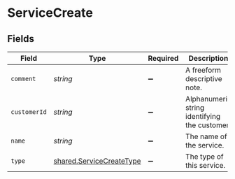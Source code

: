 # ServiceCreate


## Fields

| Field                                                                | Type                                                                 | Required                                                             | Description                                                          | Example                                                              |
| -------------------------------------------------------------------- | -------------------------------------------------------------------- | -------------------------------------------------------------------- | -------------------------------------------------------------------- | -------------------------------------------------------------------- |
| `comment`                                                            | *string*                                                             | :heavy_minus_sign:                                                   | A freeform descriptive note.                                         |                                                                      |
| `customerId`                                                         | *string*                                                             | :heavy_minus_sign:                                                   | Alphanumeric string identifying the customer.                        | x4xCwxxJxGCx123Rx5xTx                                                |
| `name`                                                               | *string*                                                             | :heavy_minus_sign:                                                   | The name of the service.                                             | test-service                                                         |
| `type`                                                               | [shared.ServiceCreateType](../../models/shared/servicecreatetype.md) | :heavy_minus_sign:                                                   | The type of this service.                                            |                                                                      |